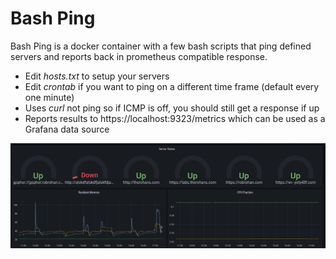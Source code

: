 # Bash Ping

Bash Ping is a docker container with a few bash scripts that ping defined servers and reports back in prometheus compatible response.

- Edit _hosts.txt_ to setup your servers
- Edit _crontab_ if you want to ping on a different time frame (default every one minute)
- Uses _curl_ not ping so if ICMP is off, you should still get a response if up
- Reports results to https://localhost:9323/metrics which can be used as a Grafana data source

![Example Grafana Screenshot](docs/example.png)
